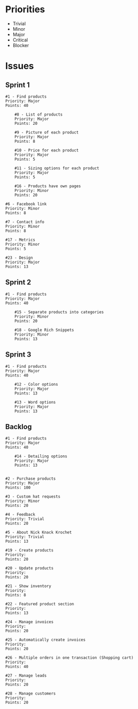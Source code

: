 # Priorities
* Trivial
* Minor
* Major
* Critical
* Blocker


# Issues
## Sprint 1
    #1 - Find products
    Priority: Major
    Points: 40

        #8 - List of products
        Priority: Major
        Points: 20

        #9 - Picture of each product
        Priority: Major
        Points: 8

        #10 - Price for each product
        Priority: Major
        Points: 5

        #11 - Sizing options for each product
        Priority: Major
        Points: 5

        #16 - Products have own pages
        Priority: Minor
        Points: 20

    #6 - Facebook link
    Priority: Minor
    Points: 8

    #7 - Contact info
    Priority: Minor
    Points: 8

    #17 - Metrics
    Priority: Minor
    Points: 5

    #23 - Design
    Priority: Major
    Points: 13

## Sprint 2
    #1 - Find products
    Priority: Major
    Points: 40

        #15 - Separate products into categories
        Priority: Minor
        Points: 20

        #18 - Google Rich Snippets
        Priority: Minor
        Points: 13

## Sprint 3
    #1 - Find products
    Priority: Major
    Points: 40

        #12 - Color options
        Priority: Major
        Points: 13

        #13 - Word options
        Priority: Major
        Points: 13

## Backlog
    #1 - Find products
    Priority: Major
    Points: 40

        #14 - Detailing options
        Priority: Major
        Points: 13


    #2 - Purchase products
    Priority: Major
    Points: 100

    #3 - Custom hat requests
    Priority: Minor
    Points: 20

    #4 - Feedback
    Priority: Trivial
    Points: 20

    #5 - About Nick Knack Krochet
    Priority: Trivial
    Points: 13

    #19 - Create products
    Priority:
    Points: 20

    #20 - Update products
    Priority:
    Points: 20

    #21 - Show inventory
    Priority:
    Points: 8

    #22 - Featured product section
    Priority:
    Points: 13

    #24 - Manage invoices
    Priority:
    Points: 20

    #25 - Automatically create invoices
    Priority:
    Points: 20

    #26 - Multiple orders in one transaction (Shopping cart)
    Priority:
    Points: 40

    #27 - Manage leads
    Priority:
    Points: 20

    #28 - Manage customers
    Priority:
    Points: 20
